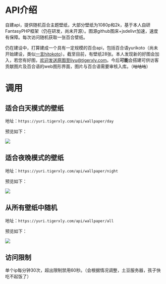 # API介绍

自建api，提供随机百合主题壁纸，大部分壁纸为1080p和2k，基于本人自研FantasyPHP框架（仍在研发，尚未开源）。图源github图床+jsdelivr加速，速度有保障。每次访问随机获取一张百合壁纸。

仍在建设中，打算建成一个具有一定规模的百合api，包括百合语yurikoto（尚未开始建设，类似[一言hitokoto](https://hitokoto.cn/)）。截至目前，有壁纸28张。本人发现新的好图会加入，若您有好图，欢迎发送原图至liyu@tigerxly.com。今后**可能**会搭建可供访客贡献图片及百合语的web图形界面，图片与百合语需要审核入库。（~~咕咕咕~~）



# 调用

## 适合白天模式的壁纸

地址：`https://yuri.tigerxly.com/api/wallpaper/day`

预览如下：

![](https://yuri.tigerxly.com/api/wallpaper/day)

## 适合夜晚模式的壁纸

地址：`https://yuri.tigerxly.com/api/wallpaper/night`

预览如下：

![](https://yuri.tigerxly.com/api/wallpaper/night)

## 从所有壁纸中随机

地址：`https://yuri.tigerxly.com/api/wallpaper/all`

预览如下：

![](https://yuri.tigerxly.com/api/wallpaper/all)

## 访问限制

单个ip每分钟30次，超出限制禁用60秒。（会根据情况调整，土豆服务器，孩子快吃不起饭了）
